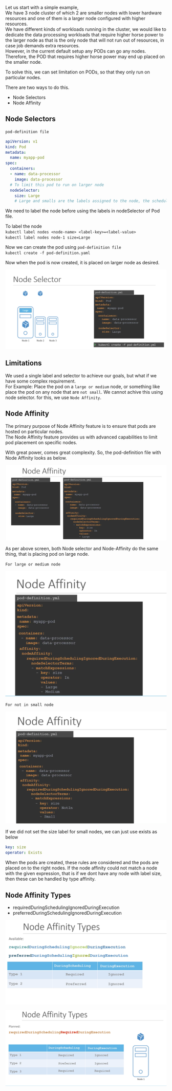 
Let us start with a simple example,  
We have 3 node cluster of which 2 are smaller nodes with lower hardware resources and one of them is a larger node configured with higher resources.  
We have different kinds of workloads running in the cluster, we would like to dedicate the data processing workloads that require higher horse power to the larger node as that is the only node that will not run out of resources, in case job demands extra resources.   
However, in the current default setup any PODs can go any nodes. Therefore, the POD that requires higher horse power may end up placed on the smaller node.   

To solve this, we can set limitation on PODs, so that they only run on particular nodes.  

There are two ways to do this.  
* Node Selectors
* Node Affinity

## Node Selectors

`pod-definition file`
```yaml
apiVersion: v1
kind: Pod
metadata:
  name: myapp-pod
spec:
  containers:
  - name: data-processor
    image: data-processor
  # To limit this pod to run on larger node
  nodeSelector:
    size: Large
    # Large and smalls are the labels assigned to the node, the schedular uses this labels to match and identify the right nodes to place th pods on 
```
We need to label the node before using the labels in nodeSelector of Pod file.  

To label the node   
`kubectl label nodes <node-name> <label-key>=<label-value>`  
`kubectl label nodes node-1 size=Large`  

Now we can create the pod using `pod-definition file`  
`kubectl create -f pod-definition.yaml`  

Now when the pod is now created, it is placed on larger node as desired.  

![node-selector](Screens/node-selector.png)

## Limitations

We used a single label and selector to achieve our goals, but what if we have some complex requirement.   
For Example: Place the pod on a `large or medium` node, or something like place the pod on any node that are `not small`. We cannot achive this using node selector. for this, we use `Node Affinity`.

## Node Affinity

The primary purpose of Node Affinity feature is to ensure that pods are hosted on particular nodes.   
The Node Affinity feature provides us with advanced capabilities to limit pod placement on specific nodes.  

With great power, comes great complexity. So, the pod-definition file with Node Affinity looks as below.  

![Node-affinity](Screens/node-affinity.png)

As per above screen, both Node selector and Node-Affinity do the same thing, that is placing pod on large node.

`For large or medium node`   

![large-medium](Screens/large-medium.png)

`For not in small node`  

![not-small](Screens/not-small.png)

If we did not set the size label for small nodes, we can just use exists as below

```yaml
key: size
operator: Exists
```

When the pods are created, these rules are considered and the pods are placed on to the right nodes.
If the node affinity could not match a node with the given expression, that is if we dont have any node with label size, then these can be handled by type affinity.

## Node Affinity Types
* requiredDuringSchedulingIgnoredDuringExecution
* preferredDuringSchedulingIgnoredDuringExecution

![types](Screens/types.png)

![planned](Screens/planned.png)  





